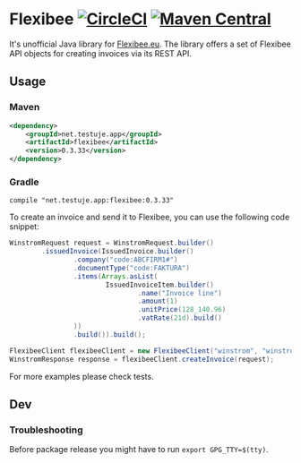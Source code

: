 # Flexibee [![CircleCI](https://circleci.com/gh/adleritech/flexibee.svg?style=shield)](https://circleci.com/gh/adleritech/flexibee) [![Maven Central](https://maven-badges.herokuapp.com/maven-central/com.adleritech/flexibee-core/badge.svg)](https://maven-badges.herokuapp.com/maven-central/com.adleritech/flexibee-core)

It's unofficial Java library for [Flexibee.eu](https://www.flexibee.eu). The library offers a set of Flexibee API objects for creating invoices via its REST API.

## Usage

### Maven

```xml
<dependency>
    <groupId>net.testuje.app</groupId>
    <artifactId>flexibee</artifactId>
    <version>0.3.33</version>
</dependency>
```


### Gradle
```
compile "net.testuje.app:flexibee:0.3.33"
```

To create an invoice and send it to Flexibee, you can use the following code snippet:
```java
WinstromRequest request = WinstromRequest.builder()
        .issuedInvoice(IssuedInvoice.builder()
                .company("code:ABCFIRM1#")
                .documentType("code:FAKTURA")
                .items(Arrays.asList(
                        IssuedInvoiceItem.builder()
                                .name("Invoice line")
                                .amount(1)
                                .unitPrice(128_140.96)
                                .vatRate(21d).build()
                ))
                .build()).build();

FlexibeeClient flexibeeClient = new FlexibeeClient("winstrom", "winstrom", "demo");
WinstromResponse response = flexibeeClient.createInvoice(request);
```

For more examples please check tests.

## Dev
 
### Troubleshooting 

Before package release you might have to run `export GPG_TTY=$(tty)`.
